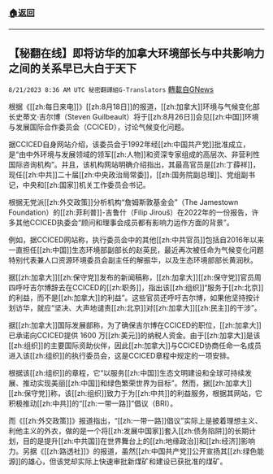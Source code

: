 ###  [:house:返回](README.md)
---


## 【秘翻在线】即将访华的加拿大环境部长与中共影响力之间的关系早已大白于天下
`8/21/2023 8:36 AM UTC 秘密翻譯組G-Translators` [轉載自GNews](https://gnews.org/articles/1577740)

根据《[[zh:每日来电]]》[[zh:8月18日]]的报道，[[zh:加拿大]]环境与气候变化部长史蒂文·吉尔博（Steven Guilbeault）将于[[zh:8月26日]]会见[[zh:中国]]环境与发展国际合作委员会（CCICED），讨论气候变化问题。

据CCICED自身网站介绍，该委员会于1992年经[[zh:中国共产党]]批准成立，是“由中外环境与发展领域的领军[[zh:人物]]和资深专家组成的高层次、非营利性国际咨询机构”。并且，该机构网站明确介绍指出，其最高官员是[[zh:丁薛祥]]，现任[[zh:中共]]二十届[[zh:中央政治局常委]]，[[zh:国务院副总理]]、党组副书记，中央和[[zh:国家]]机关工作委员会书记。

根据无党派[[zh:外交政策]]分析机构“詹姆斯敦基金会”（The Jamestown Foundation）的[[zh:菲利普]]\-吉鲁什（Filip Jirouš）在2022年的一份报告，许多其他CCICED执委会“顾问和理事会成员都有影响力运作方面的背景”。

例如，据CCICED网站称，执行委员会中的其他[[zh:中共官员]]包括自2016年以来一直担任[[zh:中国]]生态环境部副部长的赵英民，最近再次被任命为气候变化问题特别代表兼人口资源环境委员会副主任的解振华，以及生态环境部部长黄润秋。

据[[zh:加拿大]][[zh:保守党]]发布的新闻稿称，[[zh:加拿大]][[zh:保守党]]官员周四呼吁吉尔博辞去在CCICED的[[zh:职务]]，指出该[[zh:组织]]“服务于[[zh:北京]]的利益，而不是[[zh:加拿大]]的利益”。这些官员还呼吁吉尔博，如果他坚持按计划访华，就应“坚决、大声地谴责[[zh:北京]]对[[zh:加拿大]][[zh:民主]]的干涉”。

据[[zh:加拿大]]国际发展部称，为了确保吉尔博在CCICED的职位，[[zh:加拿大]]已承诺向CCICED提供 1600 万[[zh:美元]]的纳税人资金。由于[[zh:加拿大]]是该[[zh:组织]]的主要国际资助伙伴，因此[[zh:加拿大]]与CCICED协商任命一名成员进入该[[zh:组织]]的执行委员会，这是CCICED章程中规定的一项安排。

根据该[[zh:组织]]的章程，它“以服务[[zh:中国]]生态文明建设和全球可持续发展、推动实现美丽[[zh:中国]]和绿色繁荣世界为目标”。然而，据[[zh:加拿大]][[zh:保守党]]称，该[[zh:组织]]致力于为[[zh:中共]]的利益服务，根据其网站，它积极推动[[zh:中共]]的“[[zh:一带一路]]”倡议（BRI）。

而《[[zh:外交政策]]》报道指出，“[[zh:一带一路]]倡议”实际上是披着理想主义、利他主义的外衣，做的是一个将[[zh:发展中国家]]套入[[zh:债务陷阱]]的长期计划，目的是提升[[zh:中共国]]在世界舞台上的[[zh:地缘政治]]和[[zh:经济]]影响力。另据《[[zh:路透社]]》的报道，虽然[[zh:中国共产党]]公开宣扬其[[zh:绿色能源]]的雄心，但该党却实际上快速审批新煤矿和建设已获批准的煤矿。
